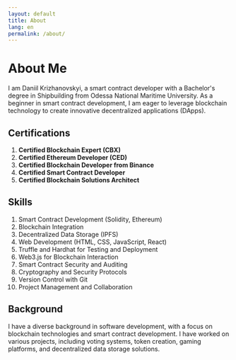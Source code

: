 ```yaml
---
layout: default
title: About
lang: en
permalink: /about/
---
```


# About Me

I am Daniil Krizhanovskyi, a smart contract developer with a Bachelor's degree in Shipbuilding from Odessa National Maritime University. As a beginner in smart contract development, I am eager to leverage blockchain technology to create innovative decentralized applications (DApps).

## Certifications

1. **Certified Blockchain Expert (CBX)**
2. **Certified Ethereum Developer (CED)**
3. **Certified Blockchain Developer from Binance**
4. **Certified Smart Contract Developer**
5. **Certified Blockchain Solutions Architect**

## Skills

1. Smart Contract Development (Solidity, Ethereum)
2. Blockchain Integration
3. Decentralized Data Storage (IPFS)
4. Web Development (HTML, CSS, JavaScript, React)
5. Truffle and Hardhat for Testing and Deployment
6. Web3.js for Blockchain Interaction
7. Smart Contract Security and Auditing
8. Cryptography and Security Protocols
9. Version Control with Git
10. Project Management and Collaboration

## Background

I have a diverse background in software development, with a focus on blockchain technologies and smart contract development. I have worked on various projects, including voting systems, token creation, gaming platforms, and decentralized data storage solutions.
